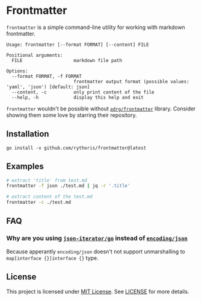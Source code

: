 # Frontmatter

`frontmatter` is a simple command-line utility for working with markdown frontmatter.

```
Usage: frontmatter [--format FORMAT] [--content] FILE

Positional arguments:
  FILE                   markdown file path

Options:
  --format FORMAT, -f FORMAT
                         frontmatter output format (possible values: 'yaml', 'json') [default: json]
  --content, -c          only print content of the file
  --help, -h             display this help and exit
```

`frontmatter` wouldn't be possible without [`adrg/frontmatter`](https://github.com/adrg/frontmatter) library. Consider showing them some love by starring their repository.

## Installation

```console
go install -v github.com/rythoris/frontmatter@latest
```

## Examples

```sh
# extract 'title' from test.md
frontmatter -f json ./test.md | jq -r '.title'

# extract content of the test.md
frontmatter -c ./test.md
```

## FAQ

### Why are you using [`json-iterator/go`](https://github.com/json-iterator/go) instead of [`encoding/json`](https://pkg.go.dev/encoding/json)

Because apperantly `encoding/json` doesn't not support unmarshalling to `map[interface {}]interface {}` type.

## License

This project is licensed under [MIT License](https://opensource.org/license/mit/). See [LICENSE](./LICENSE) for more details.
